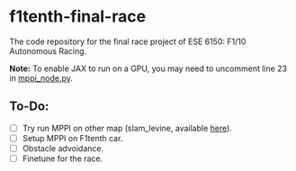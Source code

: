 # f1tenth-final-race
The code repository for the final race project of ESE 6150: F1/10 Autonomous Racing.

**Note:** To enable JAX to run on a GPU, you may need to uncomment line 23 in [mppi_node.py](mppi/scripts/mppi_node.py).

## To-Do:

- [ ] Try run MPPI on other map (slam_levine, available [here](https://github.com/f1tenth-class/model-predictive-control-team9/tree/main/mpc/maps)).
- [ ] Setup MPPI on F1tenth car.
- [ ] Obstacle advoidance.
- [ ] Finetune for the race.